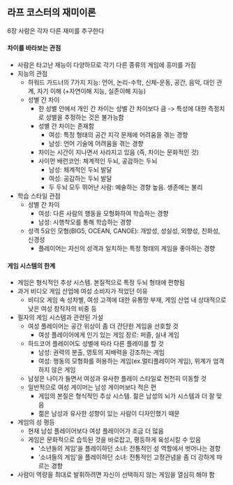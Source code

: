 ## 라프 코스터의 재미이론

6장 사람은 각자 다른 재미를 추구한다

#### 차이를 바라보는 관점

- 사람은 타고난 재능이 다양하므로 각기 다른 종류의 게임에 흥미를 가짐
- 지능의 관점
  - 하워드 가드너의 7가지 지능: 언어, 논리-수학, 신체-운동, 공간, 음악, 대인 관계, 자기 이해 (+자연이해 지능, 실존이해 지능)
  - 성별 간 차이
    - 한 성별 안에서 개인 간 차이는 성별 간 차이보다 큼 -> 특성에 대한 측정치로 성별을 추정하는 것은 불가능함
    - 성별 간 차이는 존재함
      - 여성: 특정 형태의 공간 지각 문제에 어려움을 겪는 경향
      - 남성: 언어 기술에 어려움을 겪는 경향
    - 차이는 시간이 지나면서 사라지고 있음 (즉, 차이는 문화적인 것)
    - 사이먼 배런코언: 체계적인 두뇌, 공감하는 두뇌
      - 남성: 체계적인 두뇌 발달
      - 여성: 공감하는 두뇌 발달
      - 두 두뇌 모두 뛰어난 사람: 예술하는 경향 높음. 생존에는 불리
- 학습 스타일 관점
  - 성별 간 차이
    - 여성: 다른 사람의 행동을 모형화하여 학습하는 경향
    - 남성: 시행착오를 통해 학습하는 경향
  - 성격 5요인 모형(BIG5, OCEAN, CANOE): 개방성, 성실성, 외향성, 친화성, 신경성
    - 플레이어는 자신의 성격과 일치하는 특정 형태의 게임을 좋아하는 경향

#### 게임 시스템의 한계

- 게임은 형식적인 추상 시스템. 본질적으로 특정 두뇌 형태에 편향됨
- 과거 비디오 게임 산업에 여성 소비자가 적었던 이유
  - 비디오 게임 속 성차별, 여성 고객에 대한 유통망 부재, 게임 산업 내 상대적으로 낮은 여성 창작자의 비중 등
- 필자의 게임 시스템과 관련된 가설
  - 여성 플레이어는 공간 위상이 좀 더 간단한 게임을 선호할 것
    - 여성 플레이어에게 인기 있는 게임 장르: 퍼즐, 실내 게임
  - 하드코어 플레이어도 성별에 따라 다른 플레이를 할 것
    - 남성: 권력의 분출, 영토의 지배력을 강조하는 게임
    - 여성: 행동의 모형화를 허용하는 게임(ex.멀티플레이어 게임), 위계가 엄격하지 않은 게임
  - 남성은 나이가 들면서 여성과 유사한 플레이 스타일로 천천히 이동할 것
  - 일반적으로 여성 게이머는 남성 게이머보다 적은 편
    - 게임의 본질은 형식적인 추상 시스템. 젊은 남성의 뇌가 시스템과 더 잘 맞음
    - 젊은 남성과 유사한 성향이 있는 사람이 디자인했기 때문
- 게임의 성 평등
  - 현재 남성 플레이어보다 여성 플레이어가 조금 더 많음
  - 게임은 문화적으로 습득된 것을 바로잡고, 평등하게 육성시킬 수 있음
    - '소년들의 게임'을 플레이하던 소녀: 전통적인 성 역할에서 벗어나는 경향
    - '소녀들의 게임'을 플레이하던 소녀: 전통적인 고정관념을 좀 더 강하게 따르는 경향
- 사람이 역량을 최대로 발휘하려면 자신이 선택하지 않는 게임을 열심히 해야 함
